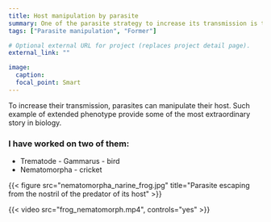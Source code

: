 ```yaml
---
title: Host manipulation by parasite
summary: One of the parasite strategy to increase its transmission is to manipulates its host. I started science by studying such strategy.
tags: ["Parasite manipulation", "Former"]

# Optional external URL for project (replaces project detail page).
external_link: ""

image:
  caption:
  focal_point: Smart
---
```


To increase their transmission, parasites can manipulate their host. Such example of extended phenotype provide some of the most extraordinary story in biology. 
<h3>I have worked on two of them:</h3>
<ul>
  <li>Trematode - Gammarus - bird </li>
  <li>Nematomorpha - cricket</li>
</ul>  

{{< figure src="nematomorpha_narine_frog.jpg" title="Parasite escaping from the nostril of the predator of its host" >}}


{{< video src="frog_nematomorph.mp4", controls="yes" >}}
